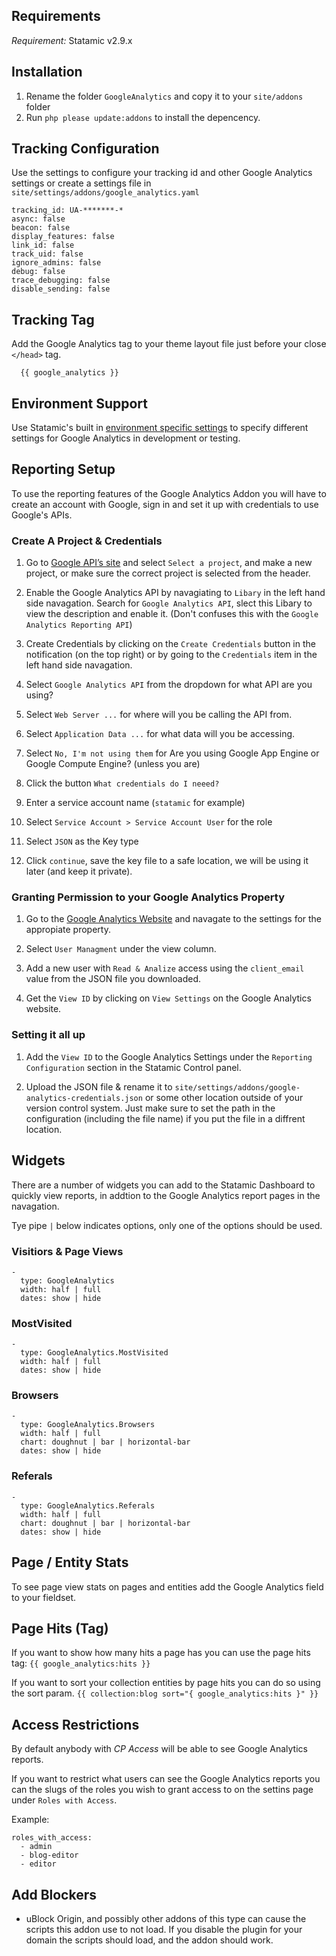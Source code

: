 ## Requirements
*Requirement:* Statamic v2.9.x

## Installation
1. Rename the folder `GoogleAnalytics` and copy it to your `site/addons` folder
2. Run `php please update:addons` to install the depencency.

## Tracking Configuration
Use the settings to configure your tracking id and other Google Analytics settings or create a settings file in `site/settings/addons/google_analytics.yaml`
```
tracking_id: UA-*******-*
async: false
beacon: false
display_features: false
link_id: false
track_uid: false
ignore_admins: false
debug: false
trace_debugging: false
disable_sending: false

```

## Tracking Tag
Add the Google Analytics tag to your theme layout file just before your close `</head>` tag.

```
  {{ google_analytics }}
```

## Environment Support
Use Statamic's built in [environment specific settings](https://docs.statamic.com/settings#environment) to specify different settings for Google Analytics in development or testing.

## Reporting Setup
To use the reporting features of the Google Analytics Addon you will have to create an account with Google, sign in and set it up with credentials to use Google's APIs.

### Create A Project & Credentials
1. Go to [Google API’s site](https://console.developers.google.com/apis) and select `Select a project`, and make a new project, or make sure the correct project is selected from the header.

2. Enable the Google Analytics API by navagiating to `Libary` in the left hand side navagation. Search for `Google Analytics API`, slect this Libary to view the description and enable it. (Don't confuses this with the `Google Analytics Reporting API`)

3. Create Credentials by clicking on the `Create Credentials` button in the notification (on the top right) or by going to the `Credentials` item in the left hand side navagation.

4. Select `Google Analytics API` from the dropdown for what API are you using?

5. Select `Web Server ...` for where will you be calling the API from.

6. Select `Application Data ...` for what data will you be accessing.

7. Select `No, I'm not using them` for Are you using Google App Engine or Google Compute Engine? (unless you are)

8. Click the button `What credentials do I neeed?`

9. Enter a service account name (`statamic` for example)

10. Select `Service Account > Service Account User` for the role

11. Select `JSON` as the Key type

12. Click `continue`, save the key file to a safe location, we will be using it later (and keep it private).

### Granting Permission to your Google Analytics Property
1. Go to the [Google Analytics Website](https://analytics.google.com/analytics) and navagate to the settings for the appropiate property.

2. Select `User Managment` under the view column.

3. Add a new user with `Read & Analize` access using the `client_email` value from the JSON file you downloaded.

4. Get the `View ID` by clicking on `View Settings` on the Google Analytics website.

### Setting it all up
1. Add the `View ID` to the Google Analytics Settings under the `Reporting Configuration` section in the Statamic Control panel.

2. Upload the JSON file & rename it to `site/settings/addons/google-analytics-credentials.json` or some other location outside of your version control system. Just make sure to set the path in the configuration (including the file name) if you put the file in a diffrent location.

## Widgets
There are a number of widgets you can add to the Statamic Dashboard to quickly view reports, in addtion to the Google Analytics report pages in the navagation.

Tye pipe `|` below indicates options, only one of the options should be used.

### Visitiors & Page Views
```
-
  type: GoogleAnalytics
  width: half | full
  dates: show | hide
```

### MostVisited
```
-
  type: GoogleAnalytics.MostVisited
  width: half | full
  dates: show | hide
```

### Browsers
```
-
  type: GoogleAnalytics.Browsers
  width: half | full
  chart: doughnut | bar | horizontal-bar
  dates: show | hide
```

### Referals
```
-
  type: GoogleAnalytics.Referals
  width: half | full
  chart: doughnut | bar | horizontal-bar
  dates: show | hide
```

## Page / Entity Stats
To see page view stats on pages and entities add the Google Analytics field to your fieldset.

## Page Hits (Tag)
If you want to show how many hits a page has you can use the page hits tag: `{{ google_analytics:hits }}`

If you want to sort your collection entities by page hits you can do so using the sort param. `{{ collection:blog sort="{ google_analytics:hits }" }}`


## Access Restrictions
By default anybody with *CP Access* will be able to see Google Analytics reports.

If you want to restrict what users can see the Google Analytics reports you can the slugs of the roles you wish to grant access to on the settins page under `Roles with Access`.

Example:
```
roles_with_access:
  - admin
  - blog-editor
  - editor
```

## Add Blockers
- uBlock Origin, and possibly other addons of this type can cause the scripts this addon use to not load. If you disable the plugin for your domain the scripts should load, and the addon should work.
